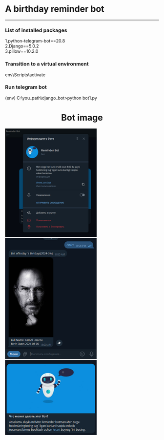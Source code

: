 <h1>A birthday reminder bot</h1>
<hr>
<h3>List of installed packages</h3>
1.python-telegram-bot==20.8 <br>
2.Django==5.0.2 <br>
3.pillow==10.2.0 <br>
<h3>Transition to a virtual environment</h3>
env\Scripts\activate
<h3>Run telegram bot</h3>
(env) C:\you_path\django_bot>python bot1.py

<h1 style="text-align: center;">Bot image</h1>
<div style="display:flax;">
  <img
    src="/media/images/bot1.jpg"
    alt="Alt text"
    title="Optional title"
    style="display: inline-block; margin: 30 auto;width: 300px;margin-right:30px;">
  <img
    src="/media/images/bot2.jpg"
    alt="Alt text"
    title="Optional title"
    style="display: inline-block; margin: 30 auto; width: 300px;margin-right:30px;">
    <img
    src="/media/images/bot3.jpg"
    alt="Alt text"
    title="Optional title"
    style="display: inline-block; margin: 30 auto;width: 300px; margin-right:30px;">
</div>

